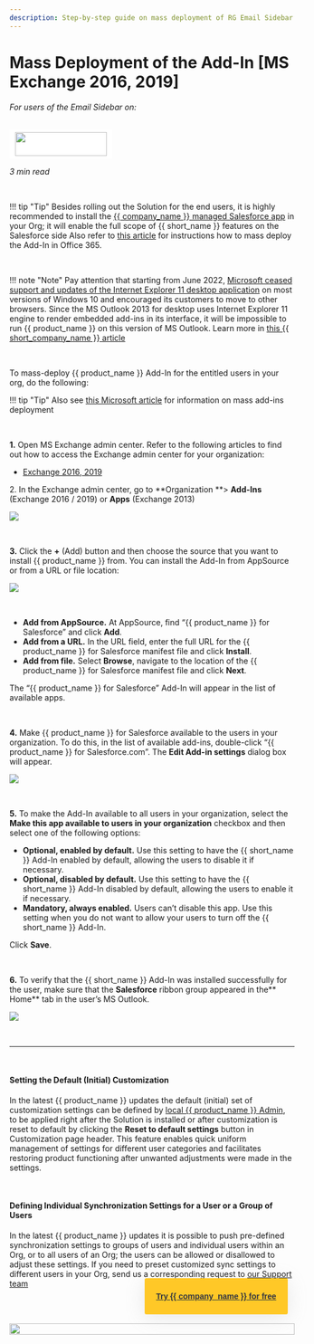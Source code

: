```yaml
---
description: Step-by-step guide on mass deployment of RG Email Sidebar for MS Exchange 2016, 2019
---
```

# Mass Deployment of the Add-In [MS Exchange 2016, 2019]  
  

<i>For users of the Email Sidebar on:</i><br><br>
<div class="container" style="display: inline-block; height: 42px; width: 162px; padding: 5px 10px; background-color: #fff;"><img src="https://revenuegrid.com/revenue-inbox/wp-content/uploads/Exchange1.svg" style="height: 100%; object-fit: contain; vertical-align: middle;"></div>
&nbsp;

*3 min read*  

<!-- ShareThis BEGIN --> 
<div class="addthis_inline_share_toolbox"></div>
<!-- End ShareThis --> 

&nbsp;

!!! tip "Tip"
    Besides rolling out the Solution for the end users, it is highly recommended to install the [{{ company_name }} managed Salesforce app](../Admin-Managed-Package/) in your Org; it will enable the full scope of {{ short_name }} features on the Salesforce side
    Also refer to [this article](../Mass-Deployment-of-the-Add-In-Office-365/) for instructions how to mass deploy the Add-In in Office 365.

&nbsp;

!!! note "Note"
    Pay attention that starting from June 2022, [Microsoft ceased support and updates of the Internet Explorer 11 desktop application](https://learn.microsoft.com/en-us/lifecycle/announcements/internet-explorer-11-end-of-support) on most versions of Windows 10 and encouraged its customers to move to other browsers. Since the MS Outlook 2013 for desktop uses Internet Explorer 11 engine to render embedded add-ins in its interface, it will be impossible to run {{ product_name }} on this version of MS Outlook. Learn more in [this {{ short_company_name }} article](https://docs.revenuegrid.com/ri/fast/articles/internet-explorer-end-of-support/) 

&nbsp;

To mass-deploy {{ product_name }} Add-In for the entitled users in your org, do the following:

!!! tip "Tip"
    Also see [this Microsoft article](https://docs.microsoft.com/en-us/microsoft-365/admin/manage/centralized-deployment-faq?view=o365-worldwide) for information on mass add-ins deployment

&nbsp;

**1\.** Open MS Exchange admin center. Refer to the following articles to find out how to access the Exchange admin center for your organization:

*   [Exchange 2016, 2019](https://technet.microsoft.com/en-us/library/jj150562(v=exchg.160).aspx)

2\. In the Exchange admin center, go to  **Organization **\> **Add-Ins** (Exchange 2016 / 2019) or **Apps** (Exchange 2013)

<p><img src="..\..\assets\images\d33v4339jhl8k0cloudfrontnet/docs\assets\57398d2e903360669faf1f0a\images\5894b21b2c7d3a7846309673.png" class="minimized">
</p> 



&nbsp;

**3\.** Click the **+** (Add) button and then choose the source that you want to install {{ product_name }} from. You can install the Add-In from AppSource or from a URL or file location:


<p><img src="..\..\assets\images\d33v4339jhl8k0cloudfrontnet\docs\assets\57398d2e903360669faf1f0a\images\5894b31e2c7d3a784630967f.png" class="minimized">
</p> 


&nbsp;

*   **Add from AppSource.** At AppSource, find “{{ product_name }} for Salesforce” and click **Add**.
*   **Add from a URL.** In the URL field, enter the full URL for the {{ product_name }} for Salesforce manifest file and click **Install**.
*   **Add from file.** Select **Browse**, navigate to the location of the {{ product_name }} for Salesforce manifest file and click **Next**.

The “{{ product_name }} for Salesforce” Add-In will appear in the list of available apps.

&nbsp;

**4\.** Make {{ product_name }} for Salesforce available to the users in your organization. To do this, in the list of available add-ins, double-click “{{ product_name }} for Salesforce.com”. The  **Edit Add-in settings** dialog box will appear.

<p><img src="..\..\assets\images\d33v4339jhl8k0cloudfrontnet\docs\assets\57398d2e903360669faf1f0a\images\5894b382dd8c8e73b3e94aa4.png" class="minimized">
</p> 


&nbsp;

**5\.** To make the Add-In available to all users in your organization, select the **Make this app available to users in your organization** checkbox and then select one of the following options:

*   **Optional, enabled by default.** Use this setting to have the {{ short_name }} Add-In enabled by default, allowing the users to disable it if necessary.
*   **Optional, disabled by default.** Use this setting to have the {{ short_name }} Add-In disabled by default, allowing the users to enable it if necessary.
*   **Mandatory, always enabled.** Users can’t disable this app. Use this setting when you do not want to allow your users to turn off the {{ short_name }} Add-In.

Click **Save**.

&nbsp;

**6\.** To verify that the {{ short_name }} Add-In was installed successfully for the user, make sure that the  **Salesforce** ribbon group appeared in the** Home** tab in the user’s MS Outlook.

<p><img src="..\..\assets\images\d33v4339jhl8k0cloudfrontnet\docs\assets\57398d2e903360669faf1f0a\images\5894b3c1dd8c8e73b3e94aa7.png">
</p>

&nbsp;

* * *

&nbsp;

#### Setting the Default (Initial) Customization

In the latest {{ product_name }} updates the default (initial) set of customization settings can be defined by [local {{ product_name }} Admin](../How-to-Log-In-to-the-Admin-Panel/), to be applied right after the Solution is installed or after customization is reset to default by clicking the **Reset to default  settings** button in Customization page header. This feature enables  quick uniform management of settings for different user categories and  facilitates restoring product functioning after unwanted adjustments  were made in the settings.

&nbsp;
&nbsp;

#### **Defining Individual Synchronization Settings for a User or a Group of Users**

In the latest {{ product_name }} updates it is possible to push pre-defined synchronization settings to groups of users and individual users within an Org, or to all users of an Org; the users can be allowed or disallowed to adjust these settings. If you need to preset customized sync settings to different users in your Org, send us a corresponding request to [our Support team](mailto:support@revenuegrid.com)

&#160;
 &#160;


<style>
  .banners {
    text-align: center;
    display: flex;
    flex-direction: column;
    align-items: center;
  }

  .banners a.button {
      background-color: #FFC827;
      color: #2F3341;
      box-shadow: 0 5px 35px rgba(146, 146, 146, 0.2);
      padding: 20px;
      font-family: Graphic, arial;
      font-weight: 600;
      line-height: 24px;
      margin-top: -100px;
      border-radius: 3px;
      cursor: pointer;
      transition: .1s;
  }

  .banners a.button:hover {
    transform: scale(1.05);
  }

  .banners a.button a:hover,
  .banners a.button a:visited {
      color: #2F3341;
  }

  .banner-3 a.button {
    margin-left: 45%;
  }
</style>

<br>
<div class="banners banner-3">
  <img src="../../assets/images/banners/banner-3.svg" style="width: 100%; height: 100%;">
  <a class="button" href="https://revenuegrid.com/sign-up/?utm_source=kb_rg&utm_medium=referral&utm_campaign=eac&utm_content=banner" target="_blank">Try {{ company_name }} for free</a>
</div>